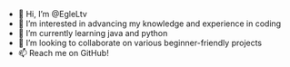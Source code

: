 - 👋 Hi, I’m @EgleLtv
- 👀 I’m interested in advancing my knowledge and experience in coding
- 🌱 I’m currently learning java and python
- 💞️ I’m looking to collaborate on various beginner-friendly projects
- 📫 Reach me on GitHub!

<!---
EgleLtv/EgleLtv is a ✨ special ✨ repository because its `README.md` (this file) appears on your GitHub profile.
You can click the Preview link to take a look at your changes.
--->
